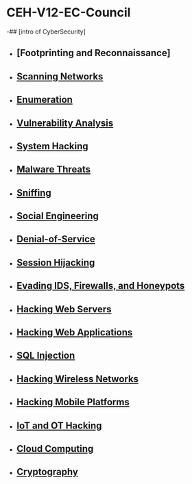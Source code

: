 # CEH-V12-EC-Council
-## [intro of CyberSecurity]
- ## [Footprinting and Reconnaissance]
- ## [Scanning Networks](Scanning_Networks.md)
- ## [Enumeration](Enumeration.md)
- ## [Vulnerability Analysis](Vulnerability_Analysis.md)
- ## [System Hacking](System_Hacking.md)
- ## [Malware Threats](Malware_Threats.md)
- ## [Sniffing](Sniffing.md)
- ## [Social Engineering](Social_Engineering.md)
- ## [Denial-of-Service](Denial_of_Service.md)
- ## [Session Hijacking](Session_Hijacking.md)
- ## [Evading IDS, Firewalls, and Honeypots](Evading_IDS_Firewalls_and_Honeypots.md)
- ## [Hacking Web Servers](Hacking_Web_Servers.md)
- ## [Hacking Web Applications](Hacking_Web_Applications.md)
- ## [SQL Injection](SQL_Injection.md)
- ## [Hacking Wireless Networks](Hacking_Wireless_Networks.md)
- ## [Hacking Mobile Platforms](Hacking_Mobile_Platforms.md)
- ## [IoT and OT Hacking](IoT_and_OT_Hacking.md)
- ## [Cloud Computing](Cloud_Computing.md)
- ## [Cryptography](Cryptography.md)



